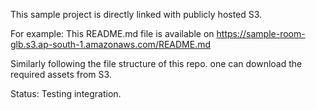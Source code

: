 This sample project is directly linked with publicly hosted S3.

For example: This README.md file is available on 
https://sample-room-glb.s3.ap-south-1.amazonaws.com/README.md

Similarly following the file structure of this repo. one can download the required assets from S3.


Status: Testing integration.
